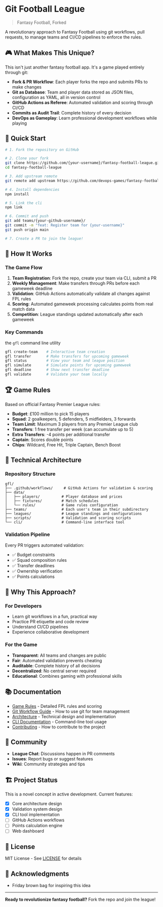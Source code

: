 # Git Football League

> Fantasy Football, Forked

A revolutionary approach to Fantasy Football using git workflows, pull requests, to manage teams and CI/CD pipelines to enforce the rules.

## 🎮 What Makes This Unique?

This isn't just another fantasy football app. It's a game played entirely through git:
- **Fork & PR Workflow**: Each player forks the repo and submits PRs to make changes
- **Git as Database**: Team and player data stored as JSON files, configuration as YAML, all in version control
- **GitHub Actions as Referee**: Automated validation and scoring through CI/CD
- **Commits as Audit Trail**: Complete history of every decision
- **DevOps as Gameplay**: Learn professional development workflows while playing

## 🚀 Quick Start

```bash
# 1. Fork the repository on GitHub

# 2. Clone your fork
git clone https://github.com/{your-username}/fantasy-football-league.git
cd fantasy-football-league

# 3. Add upstream remote
git remote add upstream https://github.com/devops-games/fantasy-football.git

# 4. Install dependencies
npm install

# 5. Link the cli
npm link

# 6. Commit and push
git add teams/{your-github-username}/
git commit -m "feat: Register team for {your-username}"
git push origin main

# 7. Create a PR to join the league!
```

## 📖 How It Works

### The Game Flow
1. **Team Registration**: Fork the repo, create your team via CLI, submit a PR
2. **Weekly Management**: Make transfers through PRs before each gameweek deadline
3. **Validation**: GitHub Actions automatically validate all changes against FPL rules
4. **Scoring**: Automated gameweek processing calculates points from real match data
5. **Competition**: League standings updated automatically after each gameweek

### Key Commands

the `gfl` command line utility


```bash
gfl create-team    # Interactive team creation
gfl transfer       # Make transfers for upcoming gameweek  
gfl status         # View your team and league position
gfl simulate       # Simulate points for upcoming gameweek
gfl deadline       # Show next transfer deadline
gfl validate       # Validate your team locally
```

## 🏆 Game Rules

Based on official Fantasy Premier League rules:
- **Budget**: £100 million to pick 15 players
- **Squad**: 2 goalkeepers, 5 defenders, 5 midfielders, 3 forwards
- **Team Limit**: Maximum 3 players from any Premier League club
- **Transfers**: 1 free transfer per week (can accumulate up to 5)
- **Extra Transfers**: -4 points per additional transfer
- **Captain**: Scores double points
- **Chips**: Wildcard, Free Hit, Triple Captain, Bench Boost

## 🔧 Technical Architecture

### Repository Structure
```
gfl/
├── .github/workflows/     # GitHub Actions for validation & scoring
├── data/
│   ├── players/          # Player database and prices
│   ├── fixtures/         # Match schedules
│   └── rules/            # Game rules configuration
├── teams/                # Each user's team in their subdirectory
├── leagues/              # League standings and configurations
├── scripts/              # Validation and scoring scripts
└── cli/                  # Command-line interface tool
```

### Validation Pipeline
Every PR triggers automated validation:
- ✅ Budget constraints
- ✅ Squad composition rules
- ✅ Transfer deadlines
- ✅ Ownership verification
- ✅ Points calculations

## 🎯 Why This Approach?

### For Developers
- Learn git workflows in a fun, practical way
- Practice PR etiquette and code review
- Understand CI/CD pipelines
- Experience collaborative development

### For the Game
- **Transparent**: All teams and changes are public
- **Fair**: Automated validation prevents cheating
- **Auditable**: Complete history of all decisions
- **Decentralized**: No central server required
- **Educational**: Combines gaming with professional skills

## 📚 Documentation

- [Game Rules](./docs/GAME_RULES.md) - Detailed FPL rules and scoring
- [Git Workflow Guide](./docs/GIT_WORKFLOW.md) - How to use git for team management
- [Architecture](./docs/ARCHITECTURE.md) - Technical design and implementation
- [CLI Documentation](./docs/CLI_GUIDE.md) - Command-line tool usage
- [Contributing](./docs/CONTRIBUTING.md) - How to contribute to the project

## 🤝 Community

- **League Chat**: Discussions happen in PR comments
- **Issues**: Report bugs or suggest features
- **Wiki**: Community strategies and tips

## 🏗️ Project Status

This is a novel concept in active development. Current features:
- [x] Core architecture design
- [x] Validation system design
- [x] CLI tool implementation
- [ ] GitHub Actions workflows
- [ ] Points calculation engine
- [ ] Web dashboard

## 📝 License

MIT License - See [LICENSE](./LICENSE) for details

## 🙏 Acknowledgments

- Friday brown bag for inspiring this idea

---

**Ready to revolutionize fantasy football?** Fork the repo and join the league!
